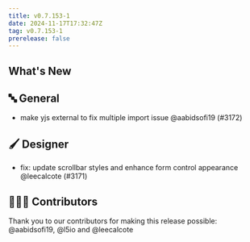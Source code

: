 ```yaml
---
title: v0.7.153-1
date: 2024-11-17T17:32:47Z
tag: v0.7.153-1
prerelease: false
---
```


## What's New
## 🔤 General
- make yjs external to fix multiple import issue @aabidsofi19 (#3172)

## 🖌️ Designer

- fix: update scrollbar styles and enhance form control appearance @leecalcote (#3171)

## 👨🏽‍💻 Contributors

Thank you to our contributors for making this release possible:
@aabidsofi19, @l5io and @leecalcote
